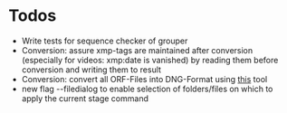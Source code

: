 # Todos 
- Write tests for sequence checker of grouper
- Conversion: assure xmp-tags are maintained after conversion (especially for videos: xmp:date is vanished) by reading them before conversion and writing them to result
- Conversion: convert all ORF-Files into DNG-Format using [this](https://github.com/BradenM/pydngconverter) tool
- new flag --filedialog to enable selection of folders/files on which to apply the current stage command
